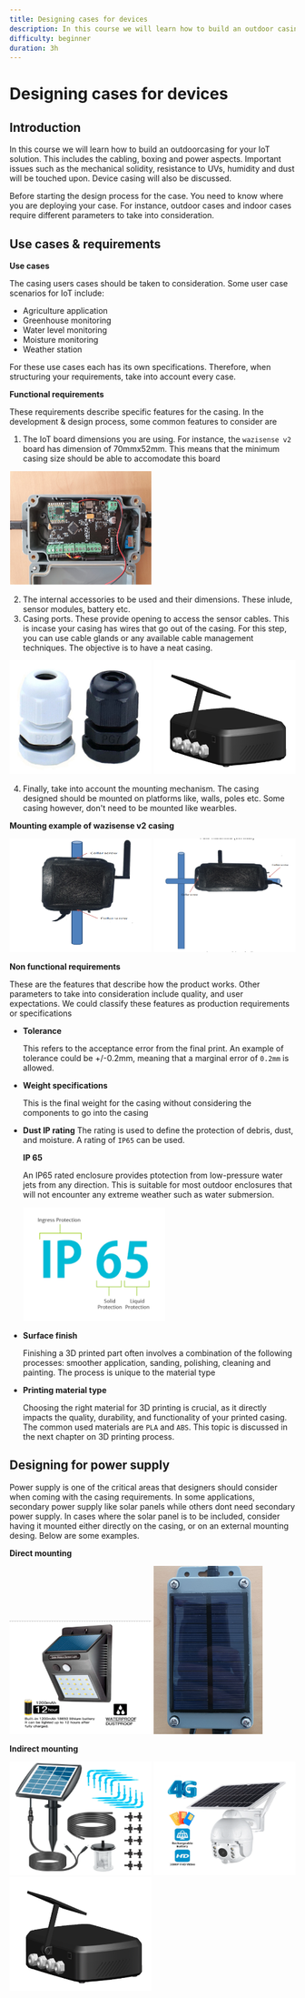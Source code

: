 ```yaml
---
title: Designing cases for devices
description: In this course we will learn how to build an outdoor casing for your IoT solution.
difficulty: beginner
duration: 3h
---
```


# Designing cases for devices

## Introduction

In this course we will learn how to build an outdoorcasing for your IoT solution. This includes the cabling, boxing and power aspects. Important issues such as the mechanical solidity, resistance to UVs, humidity and dust will be touched upon. Device casing will also be discussed.

Before starting the design process for the case. You need to know where you are deploying your case. For instance, outdoor cases and indoor cases require different parameters to take into consideration.

## Use cases & requirements

**Use cases**

The casing users cases should be taken to consideration. Some user case scenarios for IoT include:

- Agriculture application
- Greenhouse monitoring
- Water level monitoring
- Moisture monitoring
- Weather station

For these use cases each has its own specifications. Therefore, when structuring your requirements, take into account every case.

**Functional requirements**

These requirements describe specific features for the casing. In the development & design process, some common features to consider are

1. The IoT board dimensions you are using. For instance, the `wazisense v2` board has dimension of 70mmx52mm. This means that the minimum casing size should be able to accomodate this board

  <img src="./img/example-casing.png" width=250 height=200 />

2. The internal accessories to be used and their dimensions. These inlude, sensor modules, battery etc.
3. Casing ports. These provide opening to access the sensor cables. This is incase your casing has wires that go out of the casing. For this step, you can use cable glands or any available cable management techniques. The objective is to have a neat casing.

  <!-- ![Cable gland](./img/cable-gland.jpg) ![Casing example](./img/casing-1.png) -->
  <img src="./img/cable-gland.jpg" width=250 height=200 />
  <img src="./img/casing-1.png" width=250 height=200 />

4.  Finally, take into account the mounting mechanism. The casing designed should be mounted on platforms like, walls, poles etc. Some casing however, don't need to be mounted like wearbles.

**Mounting example of wazisense v2 casing**

<img src="./img/mounting-vertical.png" width=250 height=200 />
<img src="./img/mounting-horizontal.png" width=250 height=200 />

**Non functional requirements**

These are the features that describe how the product works. Other parameters to take into consideration include quality, and user expectations. We could classify these features as production requirements or specifications

- **Tolerance**

  This refers to the acceptance error from the final print. An example of tolerance could be +/-0.2mm, meaning that a marginal error of `0.2mm` is allowed.

- **Weight specifications**

  This is the final weight for the casing without considering the components to go into the casing

- **Dust IP rating**
  The rating is used to define the protection of debris, dust, and moisture. A rating of `IP65` can be used.

  **IP 65**

  An IP65 rated enclosure provides ptotection from low-pressure water jets from any direction. This is suitable for most outdoor enclosures that will not encounter any extreme weather such as water submersion.

    <img src="./img/ip-65.png" width=250 height=200 />

- **Surface finish**

  Finishing a 3D printed part often involves a combination of the following processes: smoother application, sanding, polishing, cleaning and painting. The process is unique to the material type

- **Printing material type**

  Choosing the right material for 3D printing is crucial, as it directly impacts the quality, durability, and functionality of your printed casing. The common used materials are `PLA` and `ABS`. This topic is discussed in the next chapter on 3D printing process.

## Designing for power supply

Power supply is one of the critical areas that designers should consider when coming with the casing requirements. In some applications, secondary power supply like solar panels while others dont need secondary power supply. In cases where the solar panel is to be included, consider having it mounted either directly on the casing, or on an external mounting desing. Below are some examples.

**Direct mounting**

  <img src="./img/surface-mounted-panel.png" width=250 height=200 />
  <img src="./img/surface-mount-solar-2.png"  />

**Indirect mounting**

  <img src="./img/indirect-solar.png" width=250 height=200 />
  <img src="./img/indirect-solar-2.png" width=250 height=200 />
  <img src="./img/casing-1.png" width=250 height=200 />
